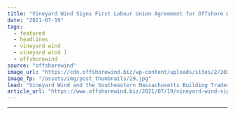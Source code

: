 ```yaml
---
title: "Vineyard Wind Signs First Labour Union Agreement for Offshore Wind in US"
date: "2021-07-19"
tags: 
  - featured
  - headlines
  - vineyard wind
  - vineyard wind 1
  - offshorewind
source: "offshorewind"
image_url: "https://cdn.offshorewind.biz/wp-content/uploads/sites/2/2021/05/13112503/GE-Renewable-Enerfy_wind-offshore-haliade-x.jpg"
image_fp: "/assets/img/post_thumbnails/29.jpg"
lead: "Vineyard Wind and the Southeastern Massachusetts Building Trades Council have signed a project labour"
article_url: "https://www.offshorewind.biz/2021/07/19/vineyard-wind-signs-first-labour-union-agreement-for-offshore-wind-in-us/"
---
```


---
